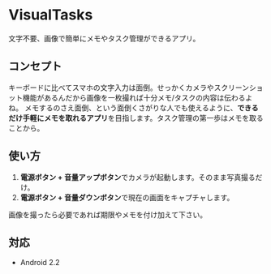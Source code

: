 VisualTasks
===========
文字不要、画像で簡単にメモやタスク管理ができるアプリ。

コンセプト
----------
キーボードに比べてスマホの文字入力は面倒。せっかくカメラやスクリーンショット機能があるんだから画像を一枚撮れば十分メモ/タスクの内容は伝わるよね。
メモするのさえ面倒、という面倒くさがりな人でも使えるように、**できるだけ手軽にメモを取れるアプリ**を目指します。タスク管理の第一歩はメモを取ることから。

使い方
------
1. **電源ボタン + 音量アップボタン**でカメラが起動します。そのまま写真撮るだけ。
2. **電源ボタン + 音量ダウンボタン**で現在の画面をキャプチャします。

画像を撮ったら必要であれば期限やメモを付け加えて下さい。

対応
----
- Android 2.2
